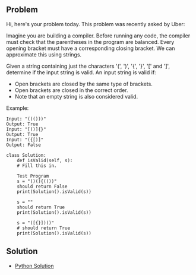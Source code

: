 ## Problem

Hi, here's your problem today. This problem was recently asked by Uber:

Imagine you are building a compiler. Before running any code, the compiler must check that the parentheses in the
program are balanced. Every opening bracket must have a corresponding closing bracket. We can approximate
this using strings.

Given a string containing just the characters '(', ')', '{', '}', '[' and ']', determine if the input string is valid.
An input string is valid if:
- Open brackets are closed by the same type of brackets.
- Open brackets are closed in the correct order.
- Note that an empty string is also considered valid.

Example:
```
Input: "((()))"
Output: True
Input: "[()]{}"
Output: True
Input: "({[)]"
Output: False

class Solution:
    def isValid(self, s):
    # Fill this in.

    Test Program
    s = "()(){(())"
    should return False
    print(Solution().isValid(s))

    s = ""
    should return True
    print(Solution().isValid(s))

    s = "([{}])()"
    # should return True
    print(Solution().isValid(s))
```

## Solution

- [Python Solution](./Solution.py)